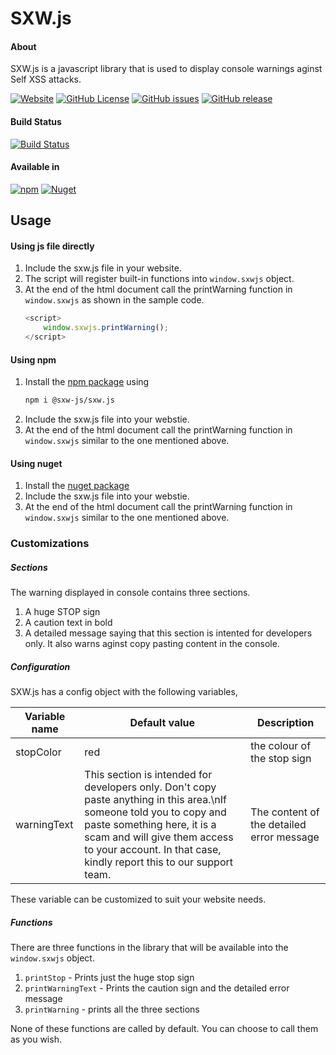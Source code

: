 # SXW.js

#### About
SXW.js is a javascript library that is used to display console warnings aginst Self XSS attacks.

[![Website](https://img.shields.io/badge/website-sxw.js.org%2F-%230375b4.svg?style=flat-square&logo=mozilla%20firefox)](https://sxw.js.org/)
[![GitHub License](https://img.shields.io/github/license/sxw-js/sxw-js.svg?style=flat-square&logo=github)](https://github.com/sxw-js/sxw-js/blob/master/LICENSE)
[![GitHub issues](https://img.shields.io/github/issues/sxw-js/sxw-js.svg?style=flat-square&logo=github)](https://github.com/sxw-js/sxw-js/issues)
[![GitHub release](https://img.shields.io/github/release/sxw-js/sxw-js.svg?style=flat-square&logo=github)](https://github.com/sxw-js/sxw-js/releases)

#### Build Status
[![Build Status](https://img.shields.io/azure-devops/build/sxw-js/sxw-js/1.svg?label=Build%3A%20Azure%20Pipelines&style=flat-square&logo=azuredevops)](https://dev.azure.com/sxw-js/sxw-js/_build/latest?definitionId=1&branchName=master)

#### Available in
[![npm](https://img.shields.io/npm/v/@sxw-js/sxw.js.svg?style=flat-square&logo=npm)](https://www.npmjs.com/package/@sxw-js/sxw.js)
[![Nuget](https://img.shields.io/nuget/v/sxw.js.svg?style=flat-square)](https://www.nuget.org/packages/sxw.js/)

## Usage

#### Using js file directly

 1. Include the sxw.js file in your website.
 2. The script will register built-in functions into `window.sxwjs` object.
 3. At the end of the html document call the printWarning function in `window.sxwjs` as shown in the sample code.
    ```javascript
    <script>
        window.sxwjs.printWarning();
    </script>
    ```
#### Using npm
 1. Install the [npm package](https://www.npmjs.com/package/@sxw-js/sxw.js) using
    ```bash
    npm i @sxw-js/sxw.js
    ```
 2. Include the sxw.js file into your webstie.
 3. At the end of the html document call the printWarning function in `window.sxwjs` similar to the one mentioned above.

 #### Using nuget
 1. Install the [nuget package](https://www.nuget.org/packages/sxw.js/)
 2. Include the sxw.js file into your webstie.
 3. At the end of the html document call the printWarning function in `window.sxwjs` similar to the one mentioned above.


### Customizations

##### Sections
The warning displayed in console contains three sections.
 1. A huge STOP sign
 2. A caution text in bold
 3. A detailed message saying that this section is intented for developers only. It also warns aginst copy pasting content in the console.

##### Configuration

SXW.js has a config object with the following variables,

Variable name | Default value | Description
------------ | ------------- | ---------
stopColor | red | the colour of the stop sign
warningText | This section is intended for developers only. Don't copy paste anything in this area.\nIf someone told you to copy and paste something here, it is a scam and will give them access to your account. In that case, kindly report this to our support team. | The content of the detailed error message

These variable can be customized to suit your website needs.

##### Functions

There are three functions in the library that will be available into the `window.sxwjs` object.
 1. `printStop` - Prints just the huge stop sign
 2. `printWarningText` - Prints the caution sign and the detailed error message
 3. `printWarning` - prints all the three sections

None of these functions are called by default. You can choose to call them as you wish.
